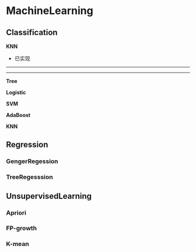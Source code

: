 # MachineLearning
## Classification
**KNN**
- 已实现
***

***

**Tree**

**Logistic**

**SVM**

**AdaBoost**

**KNN**
## Regression
### GengerRegession
### TreeRegesssion
## UnsupervisedLearning
### Apriori
### FP-growth
### K-mean